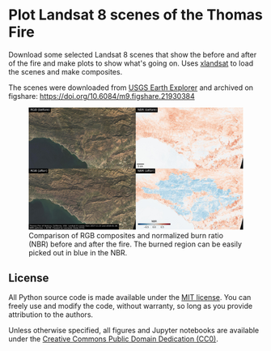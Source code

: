 # Plot Landsat 8 scenes of the Thomas Fire

Download some selected Landsat 8 scenes that show the before and after of the
fire and make plots to show what's going on.
Uses [xlandsat](https://www.compgeolab.org/xlandsat) to load the scenes and
make composites.

The scenes were downloaded from [USGS Earth Explorer](https://earthexplorer.usgs.gov/)
and archived on figshare: https://doi.org/10.6084/m9.figshare.21930384

<figure>
<img src="thomas-fire-low-res.jpg">
<figcaption>
Comparison of RGB composites and normalized burn ratio (NBR) before and after the fire.
The burned region can be easily picked out in blue in the NBR.
</figcaption>
</figure>

## License

All Python source code is made available under the
[MIT license](https://github.com/compgeolab/thomas-fire-landsat-2017/blob/main/LICENSE).
You can freely use and modify the code, without warranty, so long as you provide
attribution to the authors.

Unless otherwise specified, all figures and Jupyter notebooks are available under the
[Creative Commons Public Domain Dedication (CC0)](https://creativecommons.org/publicdomain/zero/1.0/).
